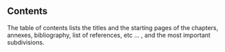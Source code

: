 ##  Contents

The table of contents lists the titles and the starting pages of the chapters, annexes,
bibliography, list of references, etc … , and the most important subdivisions.
